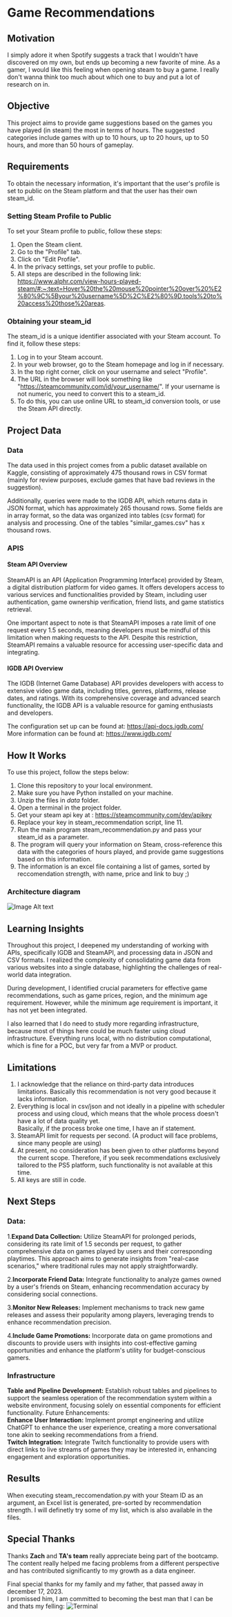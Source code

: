 # Game Recommendations

## Motivation
I simply adore it when Spotify suggests a track that I wouldn't have discovered on my own, but ends up becoming a new favorite of mine. As a gamer, I would like this feeling when opening steam to buy a game. I really don't wanna think too much about which one to buy and put a lot of research on in.

## Objective
This project aims to provide game suggestions based on the games you have played (in steam) the most in terms of hours. The suggested categories include games with up to 10 hours, up to 20 hours, up to 50 hours, and more than 50 hours of gameplay.


## Requirements
To obtain the necessary information, it's important that the user's profile is set to public on the Steam platform and that the user has their own steam_id.

### Setting Steam Profile to Public
To set your Steam profile to public, follow these steps:

1. Open the Steam client.<br>
2. Go to the "Profile" tab.<br>
3. Click on "Edit Profile".<br>
4. In the privacy settings, set your profile to public.<br>
5. All steps are described in the following link: https://www.alphr.com/view-hours-played-steam/#:~:text=Hover%20the%20mouse%20pointer%20over%20%E2%80%9C%5Byour%20username%5D%2C%E2%80%9D,tools%20to%20access%20those%20areas.

### Obtaining your steam_id
The steam_id is a unique identifier associated with your Steam account. To find it, follow these steps:

1. Log in to your Steam account. <br>
2. In your web browser, go to the Steam homepage and log in if necessary. <br>
3. In the top right corner, click on your username and select "Profile". <br>
4. The URL in the browser will look something like "https://steamcommunity.com/id/your_username/". If your username is not numeric, you need to convert this to a steam_id. <br>
5. To do this, you can use online URL to steam_id conversion tools, or use the Steam API directly.<br>

## Project Data

### Data
The data used in this project comes from a public dataset available on Kaggle, consisting of approximately 475 thousand rows in CSV format (mainly for review purposes, exclude games that have bad reviews in the suggestion).<br>

Additionally, queries were made to the IGDB API, which returns data in JSON format, which has approximately 265 thousand rows.
Some fields are in array format, so the data was organized into tables (csv format) for analysis and processing. 
One of the tables "similar_games.csv" has x thousand rows. 


### APIS

#### Steam API Overview
SteamAPI is an API (Application Programming Interface) provided by Steam, a digital distribution platform for video games. It offers developers access to various services and functionalities provided by Steam, including user authentication, game ownership verification, friend lists, and game statistics retrieval.<br> 

One important aspect to note is that SteamAPI imposes a rate limit of one request every 1.5 seconds, meaning developers must be mindful of this limitation when making requests to the API. Despite this restriction, SteamAPI remains a valuable resource for accessing user-specific data and integrating.

#### IGDB API Overview
The IGDB (Internet Game Database) API provides developers with access to extensive video game data, including titles, genres, platforms, release dates, and ratings. With its comprehensive coverage and advanced search functionality, the IGDB API is a valuable resource for gaming enthusiasts and developers.<br>

The configuration set up can be found at: https://api-docs.igdb.com/<br>
More information can be found at: https://www.igdb.com/


## How It Works
To use this project, follow the steps below:

1. Clone this repository to your local environment. <br>
2. Make sure you have Python installed on your machine. <br>
3. Unzip the files in *data* folder. 
5. Open a terminal in the project folder. <br>
6. Get your steam api key at : https://steamcommunity.com/dev/apikey
7. Replace your key in steam_recommendation script, line 11.
8. Run the main program steam_recommendation.py and pass your steam_id as a parameter.<br>
9. The program will query your information on Steam, cross-reference this data with the categories of hours played, and provide game suggestions based on this information. <br>
10. The information is an excel file containing a list of games, sorted by reccomendation strength, with name, price and link to buy  ;)

### Architecture diagram
![Image Alt text](arquitecture_diagram.png)

## Learning Insights
Throughout this project, I deepened my understanding of working with APIs, specifically IGDB and SteamAPI, and processing data in JSON and CSV formats. I realized the complexity of consolidating game data from various websites into a single database, highlighting the challenges of real-world data integration.

During development, I identified crucial parameters for effective game recommendations, such as game prices, region, and the minimum age requirement. However, while the minimum age requirement is important, it has not yet been integrated.

I also learned that I do need to study more regarding infrastructure, because most of things here could be much faster using cloud infrastructure. Everything runs local, with no distribution computational, which is fine for a POC, but very far from a MVP or product.

## Limitations
1. I acknowledge that the reliance on third-party data introduces limitations. Basically this recommendation is not very good because it lacks information.<br>
2. Everything is local in csv/json and not ideally in a pipeline with scheduler process and using cloud, which means that the whole process doesn't have a lot of data quality yet. <br>
Basically, if the process broke one time, I have an if statement.
3. SteamAPI limit for requests per second. (A product will face problems, since many people are using)
4. At present, no consideration has been given to other platforms beyond the current scope. Therefore, if you seek recommendations exclusively tailored to the PS5 platform, such functionality is not available at this time.
5. All keys are still in code.

## Next Steps
### Data:
1.**Expand Data Collection:** Utilize SteamAPI for prolonged periods, considering its rate limit of 1.5 seconds per request, to gather comprehensive data on games played by users and their corresponding playtimes. This approach aims to generate insights from "real-case scenarios," where traditional rules may not apply straightforwardly. <br>

2.**Incorporate Friend Data:** Integrate functionality to analyze games owned by a user's friends on Steam, enhancing recommendation accuracy by considering social connections.

3.**Monitor New Releases:** Implement mechanisms to track new game releases and assess their popularity among players, leveraging trends to enhance recommendation precision.

4.**Include Game Promotions:** Incorporate data on game promotions and discounts to provide users with insights into cost-effective gaming opportunities and enhance the platform's utility for budget-conscious gamers.

### Infrastructure

**Table and Pipeline Development:** Establish robust tables and pipelines to support the seamless operation of the recommendation system within a website environment, focusing solely on essential components for efficient functionality.
Future Enhancements:<br>
**Enhance User Interaction:** Implement prompt engineering and utilize ChatGPT to enhance the user experience, creating a more conversational tone akin to seeking recommendations from a friend.<br>
**Twitch Integration:** Integrate Twitch functionality to provide users with direct links to live streams of games they may be interested in, enhancing engagement and exploration opportunities.<br>

## Results

When executing steam_reccomendation.py with your Steam ID as an argument, an Excel list is generated, pre-sorted by recommendation strength. I will definetly try some of my list, which is also available in the files.

## Special Thanks

Thanks **Zach** and **TA's team** really appreciate being part of the bootcamp. The content really helped me facing problems from a different perspective and  has contributed significantly to my growth as a data engineer.

Final special thanks for my family and my father, that passed away in december 17, 2023.<br> 
I promissed him, I am committed to becoming the best man that I can be and thats my felling: 
![Terminal](https://quotefancy.com/media/wallpaper/800x450/4675000-Kobe-Bryant-Quote-Great-things-come-from-hard-work-and.jpg)